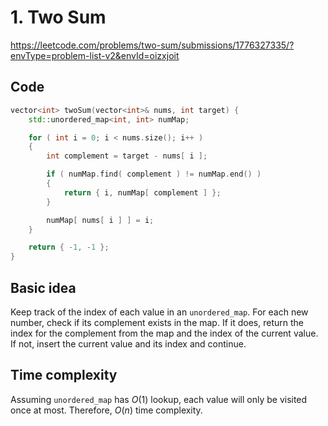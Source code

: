 # 1. Two Sum
https://leetcode.com/problems/two-sum/submissions/1776327335/?envType=problem-list-v2&envId=oizxjoit

## Code
```cpp
vector<int> twoSum(vector<int>& nums, int target) {
    std::unordered_map<int, int> numMap;

    for ( int i = 0; i < nums.size(); i++ )
    {
        int complement = target - nums[ i ];

        if ( numMap.find( complement ) != numMap.end() )
        {
            return { i, numMap[ complement ] };
        }

        numMap[ nums[ i ] ] = i;
    }

    return { -1, -1 };
}
```

## Basic idea
Keep track of the index of each value in an `unordered_map`. For each new number, check if its complement exists in the map. If it does, return the index for the complement from the map and the index of the current value. If not, insert the current value and its index and continue.

## Time complexity
Assuming `unordered_map` has $O(1)$ lookup, each value will only be visited once at most. Therefore, $O(n)$ time complexity.